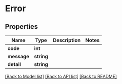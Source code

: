 # Error

## Properties
Name | Type | Description | Notes
------------ | ------------- | ------------- | -------------
**code** | **int** |  | 
**message** | **string** |  | 
**detail** | **string** |  | 

[[Back to Model list]](../../README.md#documentation-for-models) [[Back to API list]](../../README.md#documentation-for-api-endpoints) [[Back to README]](../../README.md)

